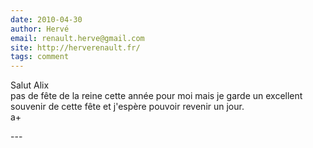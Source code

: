 ```yaml
---
date: 2010-04-30
author: Hervé
email: renault.herve@gmail.com
site: http://herverenault.fr/
tags: comment
---
```


<p>Salut Alix<br />
pas de fête de la reine cette année pour moi mais je garde un excellent souvenir de cette fête et j'espère pouvoir revenir un jour.<br />
a+</p>
---